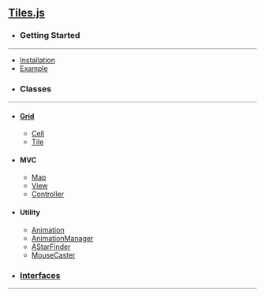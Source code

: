 ## [Tiles.js](/)
<div class='logo'></div>

* ### Getting Started
<hr style='width:100%; opacity:.5;' />

  * [Installation](#0)
  * [Example](#0)
* ### Classes
<hr style='width:100%;opacity:.5;'/>

  * #### [Grid](#1)
    * [Cell](#2)
    * [Tile](#3)
  * #### MVC 
    * [Map](#4)
    * [View](#5)
    * [Controller](#6)
  * #### Utility
    * [Animation](#7)
    * [AnimationManager](#8)
    * [AStarFinder](#9)
    * [MouseCaster](#10)
* ### [Interfaces](#11)
<hr style='width:100%;opacity:.5;'/>